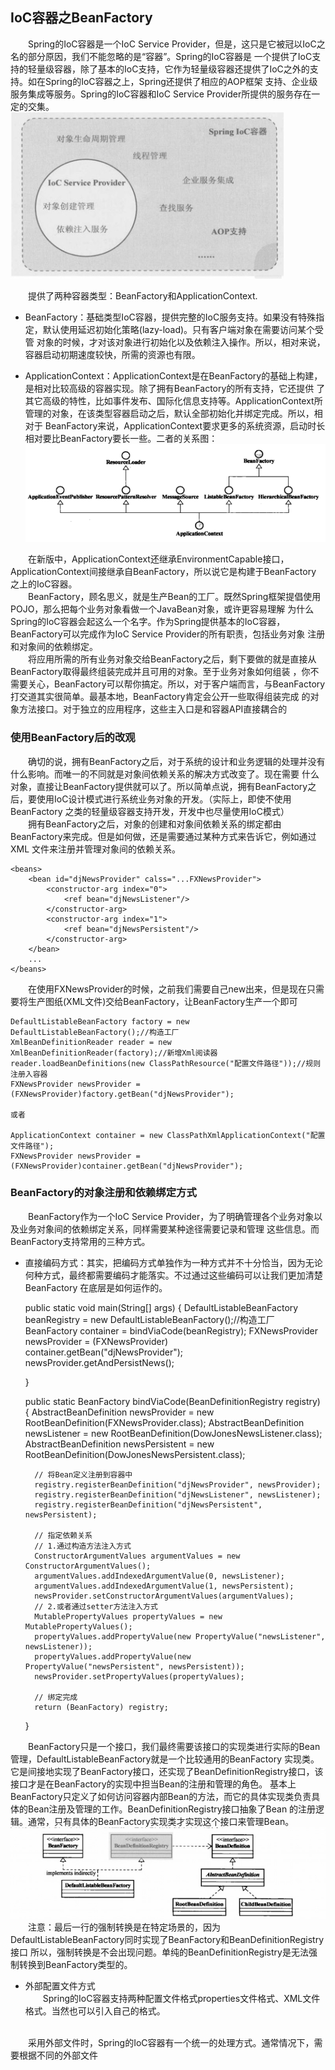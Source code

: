 ## IoC容器之BeanFactory
&emsp;&emsp;Spring的IoC容器是一个IoC Service Provider，但是，这只是它被冠以IoC之名的部分原因，我们不能忽略的是“容器”。Spring的IoC容器是
一个提供了IoC支持的轻量级容器，除了基本的IoC支持，它作为轻量级容器还提供了IoC之外的支持。如在Spring的IoC容器之上，Spring还提供了相应的AOP框架
支持、企业级服务集成等服务。Spring的IoC容器和IoC Service Provider所提供的服务存在一定的交集。
<br>
![](image/beanfactory01.png)

&emsp;&emsp;提供了两种容器类型：BeanFactory和ApplicationContext.
<br>
- BeanFactory：基础类型IoC容器，提供完整的IoC服务支持。如果没有特殊指定，默认使用延迟初始化策略(lazy-load)。只有客户端对象在需要访问某个受管
对象的时候，才对该对象进行初始化以及依赖注入操作。所以，相对来说，容器启动初期速度较快，所需的资源也有限。

- ApplicationContext：ApplicationContext是在BeanFactory的基础上构建，是相对比较高级的容器实现。除了拥有BeanFactory的所有支持，它还提供
了其它高级的特性，比如事件发布、国际化信息支持等。ApplicationContext所管理的对象，在该类型容器启动之后，默认全部初始化并绑定完成。所以，相对于
BeanFactory来说，ApplicationContext要求更多的系统资源，启动时长相对要比BeanFactory要长一些。二者的关系图：
![](image/beanfactory02.png)

&emsp;&emsp;在新版中，ApplicationContext还继承EnvironmentCapable接口，ApplicationContext间接继承自BeanFactory，所以说它是构建于BeanFactory
之上的IoC容器。
<br>
&emsp;&emsp;BeanFactory，顾名思义，就是生产Bean的工厂。既然Spring框架提倡使用POJO，那么把每个业务对象看做一个JavaBean对象，或许更容易理解
为什么Spring的IoC容器会起这么一个名字。作为Spring提供基本的IoC容器，BeanFactory可以完成作为IoC Service Provider的所有职责，包括业务对象
注册和对象间的依赖绑定。
<br>
&emsp;&emsp;将应用所需的所有业务对象交给BeanFactory之后，剩下要做的就是直接从BeanFactory取得最终组装完成并且可用的对象。至于业务对象如何组装
，你不需要关心，BeanFactory可以帮你搞定。所以，对于客户端而言，与BeanFactory打交道其实很简单。最基本地，BeanFactory肯定会公开一些取得组装完成
的对象方法接口。对于独立的应用程序，这些主入口是和容器API直接耦合的
<br>

### 使用BeanFactory后的改观

&emsp;&emsp;确切的说，拥有BeanFactory之后，对于系统的设计和业务逻辑的处理并没有什么影响。而唯一的不同就是对象间依赖关系的解决方式改变了。现在需要
什么对象，直接让BeanFactory提供就可以了。所以简单点说，拥有BeanFactory之后，要使用IoC设计模式进行系统业务对象的开发。（实际上，即使不使用BeanFactory
之类的轻量级容器支持开发，开发中也尽量使用IoC模式）
<br>
&emsp;&emsp;拥有BeanFactory之后，对象的创建和对象间依赖关系的绑定都由BeanFactory来完成。但是如何做，还是需要通过某种方式来告诉它，例如通过XML
文件来注册并管理对象间的依赖关系。
    
    <beans>
        <bean id="djNewsProvider" calss="...FXNewsProvider">
            <constructor-arg index="0">
                <ref bean="djNewsListener"/>
            </constructor-arg>
            <constructor-arg index="1">
                <ref bean="djNewsPersistent"/>
            </constructor-arg>
        </bean>
        ...
    </beans>

&emsp;&emsp;在使用FXNewsProvider的时候，之前我们需要自己new出来，但是现在只需要将生产图纸(XML文件)交给BeanFactory，让BeanFactory生产一个即可
    
    DefaultListableBeanFactory factory = new DefaultListableBeanFactory();//构造工厂
    XmlBeanDefinitionReader reader = new XmlBeanDefinitionReader(factory);//新增Xml阅读器
    reader.loadBeanDefinitions(new ClassPathResource("配置文件路径"));//规则注册入容器
    FXNewsProvider newsProvider = (FXNewsProvider)factory.getBean("djNewsProvider");
    
    或者
    
    ApplicationContext container = new ClassPathXmlApplicationContext("配置文件路径");
    FXNewsProvider newsProvider = (FXNewsProvider)container.getBean("djNewsProvider");

### BeanFactory的对象注册和依赖绑定方式

&emsp;&emsp;BeanFactory作为一个IoC Service Provider，为了明确管理各个业务对象以及业务对象间的依赖绑定关系，同样需要某种途径需要记录和管理
这些信息。而BeanFactory支持常用的三种方式。
- 直接编码方式：其实，把编码方式单独作为一种方式并不十分恰当，因为无论何种方式，最终都需要编码才能落实。不过通过这些编码可以让我们更加清楚BeanFactory
在底层是如何运作的。

    
    public static void main(String[] args) {
        DefaultListableBeanFactory beanRegistry = new DefaultListableBeanFactory();//构造工厂
        BeanFactory container = bindViaCode(beanRegistry);
        FXNewsProvider newsProvider = (FXNewsProvider) container.getBean("djNewsProvider");
        newsProvider.getAndPersistNews();
    
    }
    
    public static BeanFactory bindViaCode(BeanDefinitionRegistry  registry) {
        AbstractBeanDefinition newsProvider = new RootBeanDefinition(FXNewsProvider.class);
        AbstractBeanDefinition newsListener = new RootBeanDefinition(DowJonesNewsListener.class);
        AbstractBeanDefinition newsPersistent = new RootBeanDefinition(DowJonesNewsPersistent.class);
    
        // 将Bean定义注册到容器中
        registry.registerBeanDefinition("djNewsProvider", newsProvider);
        registry.registerBeanDefinition("djNewsListener", newsListener);
        registry.registerBeanDefinition("djNewsPersistent", newsPersistent);
    
        // 指定依赖关系
        // 1.通过构造方法注入方式
        ConstructorArgumentValues argumentValues = new ConstructorArgumentValues();
        argumentValues.addIndexedArgumentValue(0, newsListener);
        argumentValues.addIndexedArgumentValue(1, newsPersistent);
        newsProvider.setConstructorArgumentValues(argumentValues);
        // 2.或者通过setter方法注入方式
        MutablePropertyValues propertyValues = new MutablePropertyValues();
        propertyValues.addPropertyValue(new PropertyValue("newsListener", newsListener));
        propertyValues.addPropertyValue(new PropertyValue("newsPersistent", newsPersistent));
        newsProvider.setPropertyValues(propertyValues);
    
        // 绑定完成
        return (BeanFactory) registry;
    }

&emsp;&emsp;BeanFactory只是一个接口，我们最终需要该接口的实现类进行实际的Bean管理，DefaultListableBeanFactory就是一个比较通用的BeanFactory
实现类。它是间接地实现了BeanFactory接口，还实现了BeanDefinitionRegistry接口，该接口才是在BeanFactory的实现中担当Bean的注册和管理的角色。
基本上BeanFactory只定义了如何访问容器内部Bean的方法，而它的具体实现类负责具体的Bean注册及管理的工作。BeanDefinitionRegistry接口抽象了Bean
的注册逻辑。通常，只有具体的BeanFactory实现类才实现这个接口来管理Bean。
<br>
![](image/beanfactory03.png)
<br>
&emsp;&emsp;注意：最后一行的强制转换是在特定场景的，因为DefaultListableBeanFactory同时实现了BeanFactory和BeanDefinitionRegistry接口
所以，强制转换是不会出现问题。单纯的BeanDefinitionRegistry是无法强制转换到BeanFactory类型的。

- 外部配置文件方式<br>
&emsp;&emsp;Spring的IoC容器支持两种配置文件格式properties文件格式、XML文件格式。当然也可以引入自己的格式。
<br>
&emsp;&emsp;采用外部文件时，Spring的IoC容器有一个统一的处理方式。通常情况下，需要根据不同的外部文件